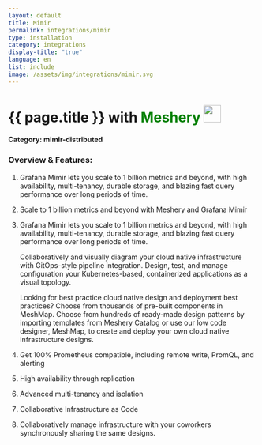 ```yaml
---
layout: default
title: Mimir
permalink: integrations/mimir
type: installation
category: integrations
display-title: "true"
language: en
list: include
image: /assets/img/integrations/mimir.svg
---
```


<h1>{{ page.title }} with <span style="font-weight: bold; color: green;">Meshery</span> <img src="{{ page.image }}" style="width: 35px; height: 35px;" /></h1>


#### Category: mimir-distributed

### Overview & Features:
1. Grafana Mimir lets you scale to 1 billion metrics and beyond, with high availability, multi-tenancy, durable storage, and blazing fast query performance over long periods of time.

2. Scale to 1 billion metrics and beyond with Meshery and Grafana Mimir

4. 
    Grafana Mimir lets you scale to 1 billion metrics and beyond, with high availability, multi-tenancy, durable storage, and blazing fast query performance over long periods of time.



    Collaboratively and visually diagram your cloud native infrastructure with GitOps-style pipeline integration. Design, test, and manage configuration your Kubernetes-based, containerized applications as a visual topology.



    Looking for best practice cloud native design and deployment best practices? Choose from thousands of pre-built components in MeshMap. Choose from hundreds of ready-made design patterns by importing templates from Meshery Catalog or use our low code designer, MeshMap, to create and deploy your own cloud native infrastructure designs.



5. Get 100% Prometheus compatible, including remote write, PromQL, and alerting

6. High availability through replication

7. Advanced multi-tenancy and isolation

8. Collaborative Infrastructure as Code

9. Collaboratively manage infrastructure with your coworkers synchronously sharing the same designs.

